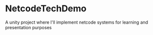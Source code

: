 # NetcodeTechDemo
A unity project where I'll implement netcode systems for learning and presentation purposes
